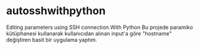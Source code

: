 # autosshwithpython
Editing parameters using SSH connection.With Python 
Bu projede paramiko kütüphanesi kullanarak kullanıcıdan alınan input'a göre "hostname" değiştiren basit bir uygulama yaptım.
